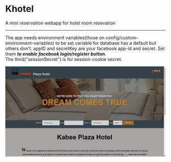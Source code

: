 <h1>Khotel</h1>
        <p>A mini reservation webapp for hotel room resevation</p>
        <hr>
        <p>The app needs environment variables(those on config/custom-environment-variables)
           to be set.variable for database has a default but others don't.
           appID and secretKey are your facebook app-id and secret.
           Set them <b><i>to enable facebook
               login/register button.</i>
        </b><br>
            The third("sessionSecret") is for 
            session-cookie secret. </p>
      <img src="Khotel/Screenshot/main-page.png" alt="image"> 
    
